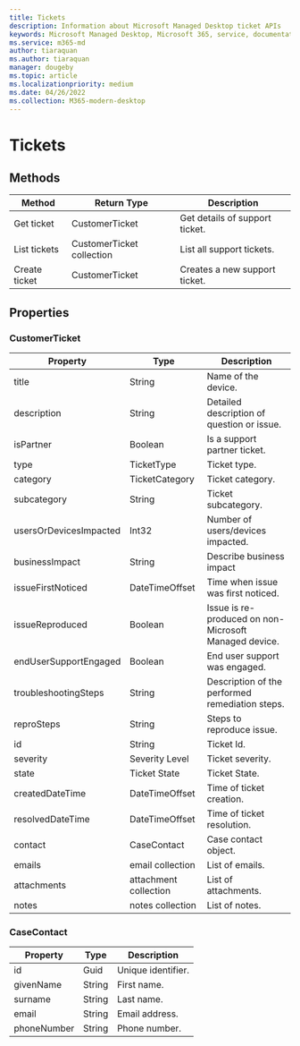 ```yaml
---
title: Tickets
description: Information about Microsoft Managed Desktop ticket APIs
keywords: Microsoft Managed Desktop, Microsoft 365, service, documentation
ms.service: m365-md
author: tiaraquan
ms.author: tiaraquan
manager: dougeby
ms.topic: article
ms.localizationpriority: medium
ms.date: 04/26/2022
ms.collection: M365-modern-desktop
---
```


# Tickets

## Methods

| Method  | Return Type | Description |
| --- | --- | --- |
| Get ticket | CustomerTicket | Get details of support ticket. |
| List tickets | CustomerTicket collection | List all support tickets. |
| Create ticket | CustomerTicket | Creates a new support ticket. |

## Properties

### CustomerTicket

| Property | Type | Description |
| --- | --- | --- |
| title | String | Name of the device. |
| description | String | Detailed description of question or issue. |
| isPartner | Boolean | Is a support partner ticket. |
| type | TicketType | Ticket type. |
| category | TicketCategory | Ticket category. |
| subcategory | String  | Ticket subcategory. |
| usersOrDevicesImpacted | Int32 | Number of users/devices impacted. |
| businessImpact | String | Describe business impact |
| issueFirstNoticed  | DateTimeOffset | Time when issue was first noticed. |
| issueReproduced | Boolean | Issue is re-produced on non-Microsoft Managed device. |
| endUserSupportEngaged | Boolean  | End user support was engaged. |
| troubleshootingSteps  | String  | Description of the performed remediation steps. |
| reproSteps | String | Steps to reproduce issue. |
| id  | String | Ticket Id. |
| severity | Severity Level | Ticket severity. |
| state | Ticket State | Ticket State. |
| createdDateTime | DateTimeOffset | Time of ticket creation. |
| resolvedDateTime | DateTimeOffset | Time of ticket resolution. |
| contact | CaseContact | Case contact object. |
| emails | email collection | List of emails. |
| attachments | attachment collection | List of attachments. |
| notes  | notes collection | List of notes. |

### CaseContact

| Property | Type | Description |
| --- | --- | --- |
| id | Guid | Unique identifier. |
| givenName | String | First name. |
| surname | String | Last name. |
| email | String | Email address. |
| phoneNumber | String | Phone number. |
